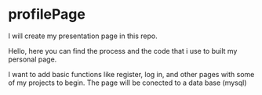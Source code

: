 # profilePage
I will create my presentation page in this repo.

Hello, here you can find the process and the code that i use to built my personal page.

I want to add basic functions like register, log in, and other pages with some of my projects to begin. The page will be conected to a data base (mysql)
